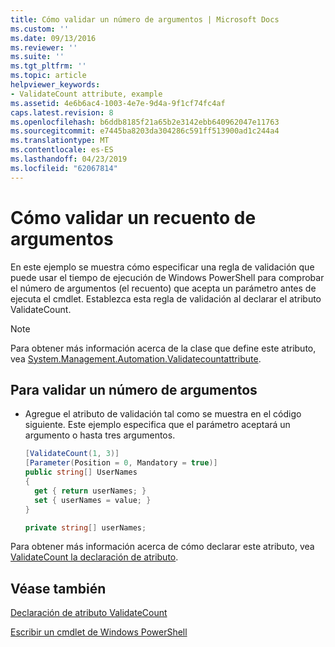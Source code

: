 ```yaml
---
title: Cómo validar un número de argumentos | Microsoft Docs
ms.custom: ''
ms.date: 09/13/2016
ms.reviewer: ''
ms.suite: ''
ms.tgt_pltfrm: ''
ms.topic: article
helpviewer_keywords:
- ValidateCount attribute, example
ms.assetid: 4e6b6ac4-1003-4e7e-9d4a-9f1cf74fc4af
caps.latest.revision: 8
ms.openlocfilehash: b6ddb8185f21a65b2e3142ebb640962047e11763
ms.sourcegitcommit: e7445ba8203da304286c591ff513900ad1c244a4
ms.translationtype: MT
ms.contentlocale: es-ES
ms.lasthandoff: 04/23/2019
ms.locfileid: "62067814"
---
```

# <a name="how-to-validate-an-argument-count"></a>Cómo validar un recuento de argumentos

En este ejemplo se muestra cómo especificar una regla de validación que puede usar el tiempo de ejecución de Windows PowerShell para comprobar el número de argumentos (el recuento) que acepta un parámetro antes de ejecuta el cmdlet. Establezca esta regla de validación al declarar el atributo ValidateCount.

> [!NOTE]
> Para obtener más información acerca de la clase que define este atributo, vea [System.Management.Automation.Validatecountattribute](/dotnet/api/System.Management.Automation.ValidateCountAttribute).

## <a name="to-validate-an-argument-count"></a>Para validar un número de argumentos

- Agregue el atributo de validación tal como se muestra en el código siguiente. Este ejemplo especifica que el parámetro aceptará un argumento o hasta tres argumentos.

    ```csharp
    [ValidateCount(1, 3)]
    [Parameter(Position = 0, Mandatory = true)]
    public string[] UserNames
    {
      get { return userNames; }
      set { userNames = value; }
    }

    private string[] userNames;
    ```

Para obtener más información acerca de cómo declarar este atributo, vea [ValidateCount la declaración de atributo](./validatecount-attribute-declaration.md).

## <a name="see-also"></a>Véase también

[Declaración de atributo ValidateCount](./validatecount-attribute-declaration.md)

[Escribir un cmdlet de Windows PowerShell](./writing-a-windows-powershell-cmdlet.md)
